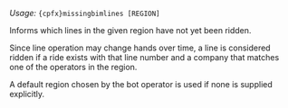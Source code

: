 *Usage:* `{cpfx}missingbimlines [REGION]`

Informs which lines in the given region have not yet been ridden.

Since line operation may change hands over time, a line is considered ridden if a ride exists with that line number and a company that matches one of the operators in the region.

A default region chosen by the bot operator is used if none is supplied explicitly.
